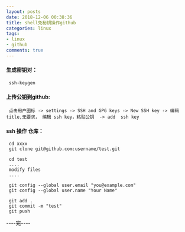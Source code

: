 ```yaml
---
layout: posts
date: 2018-12-06 00:38:36
title: shell免秘钥操作github
categories: linux
tags: 
- linux
- github
comments: true
---
```


#### 生成密钥对：
     ssh-keygen

#### 上传公钥到github:
     点击用户图标 -> settings -> SSH and GPG keys -> New SSH key -> 编辑 title,无要求， 编辑 ssh key，粘贴公钥  -> add  ssh key

#### ssh 操作 仓库：
     cd xxxx
     git clone git@github.com:username/test.git
     
     cd test
     ....
     modify files
     ....
     
     git config --global user.email "you@example.com"
     git config --global user.name "Your Name"
     
     git add .
     git commit -m "test"
     git push
     
     
     
     
----完----
     
